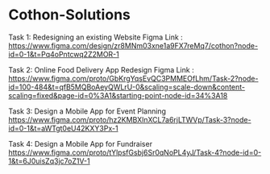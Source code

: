 # Cothon-Solutions
Task 1:
Redesigning an existing Website
Figma Link : https://www.figma.com/design/zr8MNm03xne1a9FX7reMq7/cothon?node-id=0-1&t=Pq4oPntcwq2Z2MOR-1


Task 2:
Online Food Delivery App Redesign 
Figma Link : https://www.figma.com/proto/GbKrgYqsEvQC3PMMEOfLhm/Task-2?node-id=100-484&t=qfB5MQBoAeyQWLrU-0&scaling=scale-down&content-scaling=fixed&page-id=0%3A1&starting-point-node-id=34%3A18


Task 3:
Design a Mobile App for Event Planning 
https://www.figma.com/proto/hz2KMBXlnXCL7a6rjLTWVp/Task-3?node-id=0-1&t=aWTgt0eU42KXY3Px-1


Task 4:
Design a Mobile App for Fundraiser
https://www.figma.com/proto/tYlpsfGsbj6Sr0qNoPL4yJ/Task-4?node-id=0-1&t=6J0uisZq3jc7oZ1V-1

